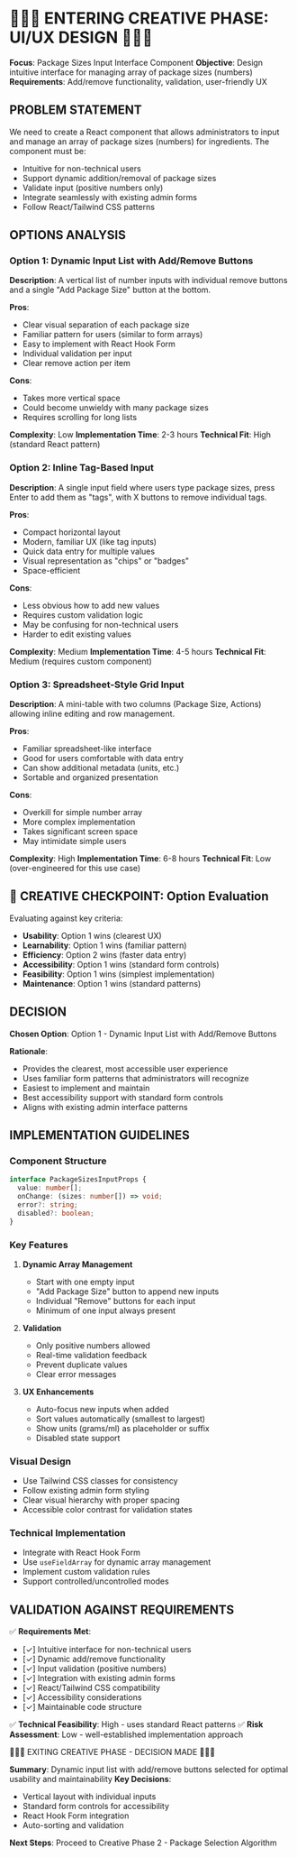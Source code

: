# 🎨🎨🎨 ENTERING CREATIVE PHASE: UI/UX DESIGN 🎨🎨🎨

**Focus**: Package Sizes Input Interface Component
**Objective**: Design intuitive interface for managing array of package sizes (numbers)
**Requirements**: Add/remove functionality, validation, user-friendly UX

## PROBLEM STATEMENT

We need to create a React component that allows administrators to input and manage an array of package sizes (numbers) for ingredients. The component must be:
- Intuitive for non-technical users
- Support dynamic addition/removal of package sizes
- Validate input (positive numbers only)
- Integrate seamlessly with existing admin forms
- Follow React/Tailwind CSS patterns

## OPTIONS ANALYSIS

### Option 1: Dynamic Input List with Add/Remove Buttons
**Description**: A vertical list of number inputs with individual remove buttons and a single "Add Package Size" button at the bottom.

**Pros**:
- Clear visual separation of each package size
- Familiar pattern for users (similar to form arrays)
- Easy to implement with React Hook Form
- Individual validation per input
- Clear remove action per item

**Cons**:
- Takes more vertical space
- Could become unwieldy with many package sizes
- Requires scrolling for long lists

**Complexity**: Low
**Implementation Time**: 2-3 hours
**Technical Fit**: High (standard React pattern)

### Option 2: Inline Tag-Based Input
**Description**: A single input field where users type package sizes, press Enter to add them as "tags", with X buttons to remove individual tags.

**Pros**:
- Compact horizontal layout
- Modern, familiar UX (like tag inputs)
- Quick data entry for multiple values
- Visual representation as "chips" or "badges"
- Space-efficient

**Cons**:
- Less obvious how to add new values
- Requires custom validation logic
- May be confusing for non-technical users
- Harder to edit existing values

**Complexity**: Medium
**Implementation Time**: 4-5 hours
**Technical Fit**: Medium (requires custom component)

### Option 3: Spreadsheet-Style Grid Input
**Description**: A mini-table with two columns (Package Size, Actions) allowing inline editing and row management.

**Pros**:
- Familiar spreadsheet-like interface
- Good for users comfortable with data entry
- Can show additional metadata (units, etc.)
- Sortable and organized presentation

**Cons**:
- Overkill for simple number array
- More complex implementation
- Takes significant screen space
- May intimidate simple users

**Complexity**: High
**Implementation Time**: 6-8 hours
**Technical Fit**: Low (over-engineered for this use case)

## 🎨 CREATIVE CHECKPOINT: Option Evaluation

Evaluating against key criteria:
- **Usability**: Option 1 wins (clearest UX)
- **Learnability**: Option 1 wins (familiar pattern)
- **Efficiency**: Option 2 wins (faster data entry)
- **Accessibility**: Option 1 wins (standard form controls)
- **Feasibility**: Option 1 wins (simplest implementation)
- **Maintenance**: Option 1 wins (standard patterns)

## DECISION

**Chosen Option**: Option 1 - Dynamic Input List with Add/Remove Buttons

**Rationale**: 
- Provides the clearest, most accessible user experience
- Uses familiar form patterns that administrators will recognize
- Easiest to implement and maintain
- Best accessibility support with standard form controls
- Aligns with existing admin interface patterns

## IMPLEMENTATION GUIDELINES

### Component Structure
```typescript
interface PackageSizesInputProps {
  value: number[];
  onChange: (sizes: number[]) => void;
  error?: string;
  disabled?: boolean;
}
```

### Key Features
1. **Dynamic Array Management**
   - Start with one empty input
   - "Add Package Size" button to append new inputs
   - Individual "Remove" buttons for each input
   - Minimum of one input always present

2. **Validation**
   - Only positive numbers allowed
   - Real-time validation feedback
   - Prevent duplicate values
   - Clear error messages

3. **UX Enhancements**
   - Auto-focus new inputs when added
   - Sort values automatically (smallest to largest)
   - Show units (grams/ml) as placeholder or suffix
   - Disabled state support

### Visual Design
- Use Tailwind CSS classes for consistency
- Follow existing admin form styling
- Clear visual hierarchy with proper spacing
- Accessible color contrast for validation states

### Technical Implementation
- Integrate with React Hook Form
- Use `useFieldArray` for dynamic array management
- Implement custom validation rules
- Support controlled/uncontrolled modes

## VALIDATION AGAINST REQUIREMENTS

✅ **Requirements Met**:
- [✓] Intuitive interface for non-technical users
- [✓] Dynamic add/remove functionality
- [✓] Input validation (positive numbers)
- [✓] Integration with existing admin forms
- [✓] React/Tailwind CSS compatibility
- [✓] Accessibility considerations
- [✓] Maintainable code structure

✅ **Technical Feasibility**: High - uses standard React patterns
✅ **Risk Assessment**: Low - well-established implementation approach

🎨🎨🎨 EXITING CREATIVE PHASE - DECISION MADE 🎨🎨🎨

**Summary**: Dynamic input list with add/remove buttons selected for optimal usability and maintainability
**Key Decisions**: 
- Vertical layout with individual inputs
- Standard form controls for accessibility
- React Hook Form integration
- Auto-sorting and validation

**Next Steps**: Proceed to Creative Phase 2 - Package Selection Algorithm